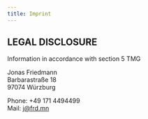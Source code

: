 ```yaml
---
title: Imprint
---
```


## LEGAL DISCLOSURE

Information in accordance with section 5 TMG

Jonas Friedmann  
Barbarastraße 18  
97074 Würzburg

Phone: +49 171 4494499  
Mail: j@frd.mn
